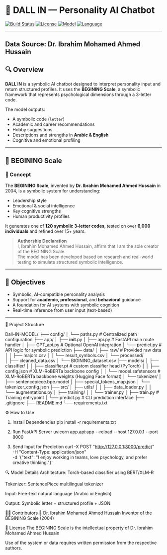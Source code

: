 # 🧠 DALL IN — Personality AI Chatbot

[![Build Status](https://img.shields.io/badge/build-passing-brightgreen)](https://github.com/beginingCompany/dall-in-model)
[![License](https://img.shields.io/badge/license-proprietary-red)](#license)
[![Model](https://img.shields.io/badge/model-BERT%20%7C%20XLMRobertaModel)](#model-details)
[![Language](https://img.shields.io/badge/language-Arabic%20%7C%20English-yellowgreen)](#)

---
**Data Source:** Dr. Ibrahim Mohamed Ahmed Hussain  
---

## 🔍 Overview

**DALL IN** is a symbolic AI chatbot designed to interpret personality input and return structured profiles. It uses the **BEGINING Scale**, a symbolic framework that represents psychological dimensions through a 3-letter code.

The model outputs:

- A symbolic code (`letter`)
- Academic and career recommendations
- Hobby suggestions
- Descriptions and strengths in **Arabic & English**
- Cognitive and emotional profiling

---

## 📐 BEGINING Scale

### 🔹 Concept

The **BEGINING Scale**, invented by **Dr. Ibrahim Mohamed Ahmed Hussain** in 2004, is a symbolic system for understanding:

- Leadership style  
- Emotional & social intelligence  
- Key cognitive strengths  
- Human productivity profiles

It generates one of **120 symbolic 3-letter codes**, tested on over **6,000 individuals** and refined over 15+ years.

> **Authorship Declaration**  
> I, Ibrahim Mohamed Ahmed Hussain, affirm that I am the sole creator of the BEGINING Scale.  
> The model has been developed based on research and real-world testing to simulate structured symbolic intelligence.

---

## 🎯 Objectives

- Symbolic, AI-compatible personality analysis  
- Support for **academic, professional**, and **behavioral** guidance  
- A foundation for AI systems with symbolic cognition  
- Real-time inference from user input (text-based)

---


🧠 Project Structure

Dall-IN-MODEL/
├── config/
│   └── paths.py                     # Centralized path configuration
├── app/
│   ├── __init__.py
│   ├── api.py                       # FastAPI main route handler
│   ├── GPT_api.py                   # Optional OpenAI integration
│   └── predict.py                   # API logic for symbolic prediction
├── data/
│   ├── raw/                         # Provided raw data
│   │   ├── majors.csv
│   │   └── result_symbols.csv
│   └── processed/                   
│       ├── cleaned_data.csv
│       └── BIGINING_dataset.csv
├── models/
│   ├── classifier/
│   │   ├── classifier.pt            # custom classifier head (PyTorch)
│   │   ├── config.json              # XLM-RoBERTa backbone config
│   │   └── model.safetensors        # XLM-RoBERTa backbone weights (Hugging Face format)
│   └── tokenizer/
│       ├── sentencepiece.bpe.model
│       ├── special_tokens_map.json
│       └── tokenizer_config.json
├── src/
│   ├── utils/
│   │   ├── data_loader.py
│   │   └── augmentations.py
│   ├── training/
│   │   └── trainer.py
│   ├── train.py                     # Training entrypoint
│   └── predict.py                   # CLI prediction interface
├── .gitignore
├── README.md
└── requirements.txt


⚙️ How to Use
1. Install Dependencies
pip install -r requirements.txt

2. Run FastAPI Server
uvicorn app.api:app --reload --host 127.0.0.1 --port 8000

3. Send Input for Prediction
curl -X POST "http://127.0.0.1:8000/predict" \
     -H "Content-Type: application/json" \
     -d '{"text": "I enjoy working in teams, love psychology, and prefer creative thinking."}'

🔍 Model Details
Architecture: Torch-based classifier using BERT/XLM-R

Tokenizer: SentencePiece multilingual tokenizer

Input: Free-text natural language (Arabic or English)

Output: Symbolic letter + structured profile + JSON


🧑‍💻 Contributors
🧠 Dr. Ibrahim Mohamed Ahmed Hussain
Inventor of the BEGINING Scale (2004)


📜 License
The BEGINING Scale is the intellectual property of Dr. Ibrahim Mohamed Ahmed Hussain

Use of the system or data requires written permission from the respective authors.
